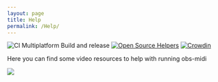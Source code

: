 ```yaml
---
layout: page
title: Help
permalink: /Help/
---
```

![CI Multiplatform Build and release](https://github.com/cpyarger/obs-midi/workflows/CI%20Multiplatform%20Build%20and%20release/badge.svg?branch=master)
[![Open Source Helpers](https://www.codetriage.com/cpyarger/obs-midi/badges/users.svg)](https://www.codetriage.com/cpyarger/obs-midi)
[![Crowdin](https://badges.crowdin.net/obs-midi/localized.svg)](https://crowdin.com/project/obs-midi)

Here you can find some video resources to help with running obs-midi


[![](http://img.youtube.com/vi/TdEb3XXdHhw/0.jpg)](http://www.youtube.com/watch?v=TdEb3XXdHhw "Installing And Configuring the latest OBS-MIDI on windows")

